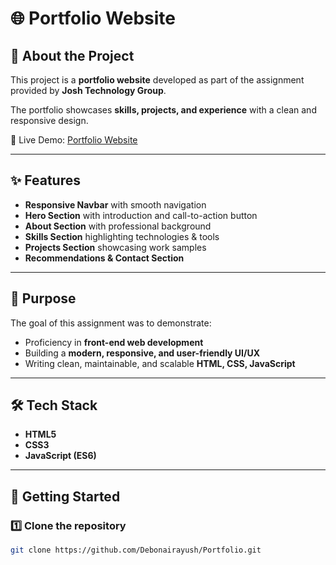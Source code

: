 # 🌐 Portfolio Website   

## 📖 About the Project  
This project is a **portfolio website** developed as part of the assignment provided by **Josh Technology Group**.  

The portfolio showcases **skills, projects, and experience** with a clean and responsive design.  

🔗 Live Demo: [Portfolio Website](https://assignmnet-josh.netlify.app/)  

---

## ✨ Features  
- **Responsive Navbar** with smooth navigation  
- **Hero Section** with introduction and call-to-action button  
- **About Section** with professional background  
- **Skills Section** highlighting technologies & tools  
- **Projects Section** showcasing work samples  
- **Recommendations & Contact Section**  

---

## 🎯 Purpose  
The goal of this assignment was to demonstrate:  
- Proficiency in **front-end web development**  
- Building a **modern, responsive, and user-friendly UI/UX**  
- Writing clean, maintainable, and scalable **HTML, CSS, JavaScript**  

---

## 🛠️ Tech Stack  
- **HTML5**  
- **CSS3**  
- **JavaScript (ES6)**  

---

## 🚀 Getting Started  

### 1️⃣ Clone the repository  
```bash
git clone https://github.com/Debonairayush/Portfolio.git
